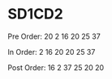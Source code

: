 # SD1CD2

Pre Order: 
20 
2 
16 
20 
25 
37 

In Order: 
2
16
20
20
25
37

Post Order: 
16 
2 
37 
25 
20 
20 


